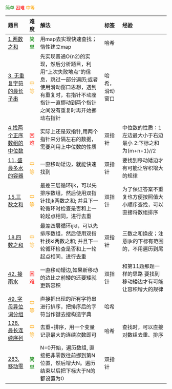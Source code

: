 <span style="color:green">简单</span>
<span style="color:red">困难</span>
<span style="color:orange">中等</span>



|题目|难度|解法|标签|经验|
|:--------|:-----------|:-----------|:---------------|:-------|
| <a href='https://leetcode.cn/problems/two-sum/?envType=study-plan-v2&envId=top-100-liked'> 1.两数之和</a> |<span style="color:green">简单</span>| 用map去实现快速查找；惰性建立map  |   哈希      |
| <a href='https://leetcode.cn/problems/longest-substring-without-repeating-characters/description/?envType=study-plan-v2&envId=top-100-liked'> 3. 无重复字符的最长子串</a> |<span style="color:orange">中等</span>| 先实现普通O(n2)的实现，然后分析题目，利用“上次失败地点”的信息，跳过一部分遍历;或者使用滑动窗口思想，遇到有重复时，右指针不动座指针一直挪动到两个指针之间没有重复时再开始挪动右指针  |   哈希，滑动窗口      |
| <a href='https://leetcode.cn/problems/median-of-two-sorted-arrays/'> 4.找两个正序数组的中位数</a>|<span style="color:red">困难</span> | 实际上还是双指针,用两个指针来分隔左右的数据，需要利用上中位数的性质 | 双指针  | 中位数的性质：1左边最大小于右边最小 2:下标之和为(m+n+1)//2|
| <a href='https://leetcode.cn/problems/container-with-most-water/?envType=study-plan-v2&envId=top-100-liked'> 11. 盛最多水的容器</a> | <span style="color:orange">中等</span>|  一直移动矮边，就能快速找到   | 双指针   |  要找到移动矮边才有可能让容积增大的规律
| <a href='https://leetcode.cn/problems/3sum/description/'> 15.三数之和</a> |<span style="color:orange">中等</span>| 最差三层循环ijk，可以先排序数组，然后使用双指针找jk两数之和; 并且下一轮循环时检查是否和上一轮起点相同，进行去重  | 双指针   |为了保证答案不重复也方便按照值大小顺序查找，可以直接将数组排序      |
| <a href='https://leetcode.cn/problems/4sum/description/'> 18.四数之和</a> |<span style="color:orange">中等</span>| 最差四层循环ijkl，可以先排序数组，然后使用双指针找kl两数之和; 并且下一轮循环检查是否和上一轮起点相同，进行去重  | 双指针   |  三数之和换皮；注意ijk的下标有范围的，不用遍历到尾 |
| <a href='https://leetcode.cn/problems/trapping-rain-water/?envType=study-plan-v2&envId=top-100-liked'> 42. 接雨水</a> | <span style="color:red">困难</span>|  一直移动矮边,如果新移动的边比之前矮的还要矮就更新容积   | 双指针   | 和第11题那题一样的思路  要找到移动矮边才有可能让容积增大的规律
| <a href='https://leetcode.cn/problems/group-anagrams/description/?envType=study-plan-v2&envId=top-100-liked'> 49. 字母异位词分组</a>|<span style="color:orange">中等</span>|  直接把出现的所有字符串进行排序，把排序后的字符当作键去搜构造字典    | 哈希   | 
| <a href='https://leetcode.cn/problems/longest-consecutive-sequence/description/?envType=study-plan-v2&envId=top-100-liked'> 128. 最长连续序列</a> | <span style="color:orange">中等</span>|  去重+排序，用一个变量记录最大的连续次数即可    | 哈希   |  查找时，可以直接对数组去重、排序
| <a href='https://leetcode.cn/problems/move-zeroes/description/?envType=study-plan-v2&envId=top-100-liked'> 283.移动零</a> | <span style="color:green">简单</span>|  N=0开始，遍历数组, 直接把非零数往前挪到第N位置，然后增大N。遍历结束以后把下标大于N的都设置为0   |  双指针  |  
